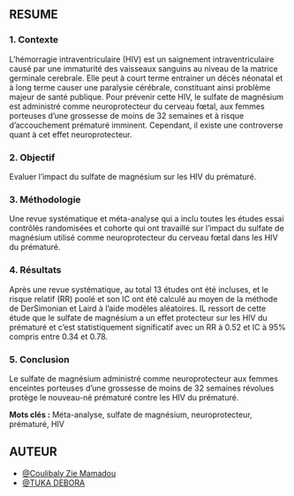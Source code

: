 ## RESUME

 
### 1. Contexte

L’hémorragie intraventriculaire (HIV) est un saignement intraventriculaire causé par une immaturité des vaisseaux sanguins au niveau de la matrice germinale cerebrale. 
Elle peut à court terme entrainer un décès néonatal et à long terme causer une paralysie cérébrale, constituant ainsi problème majeur de santé publique. 
Pour prévenir cette HIV, le sulfate de magnésium est administré comme neuroprotecteur du cerveau fœtal, aux femmes porteuses d’une grossesse de moins de 32 semaines 
et à risque d’accouchement prématuré imminent.
Cependant, il existe une controverse quant à cet effet neuroprotecteur.

### 2. Objectif 

Evaluer l’impact du sulfate de magnésium sur les HIV du prématuré.

### 3. Méthodologie

   
Une revue systématique et méta-analyse qui a inclu toutes les études essai contrôlés randomisées et cohorte qui ont travaillé sur l’impact du sulfate de magnésium utilisé 
comme neuroprotecteur du cerveau fœtal dans les HIV du prématuré.

### 4. Résultats

Après une revue systématique, au total 13 études ont été incluses, et le risque relatif (RR) poolé et
son IC ont été calculé au moyen de la méthode de DerSimonian et Laird à l’aide modèles aléatoires. 
IL ressort de cette étude que le sulfate de magnésium a un effet protecteur sur les HIV du prématuré et 
c’est statistiquement significatif avec un RR à 0.52 et IC à 95% compris entre 0.34 et 0.78.

### 5. Conclusion

 Le sulfate de magnésium administré comme neuroprotecteur aux femmes enceintes porteuses d’une grossesse de moins de 32 semaines 
 révolues protège le nouveau-né prématuré contre les HIV du prématuré.

**Mots clés :** Méta-analyse, sulfate de magnésium, neuroprotecteur, prématuré, HIV

## AUTEUR

- [@Coulibaly Zie Mamadou](https://github.com/zie225)
- [@TUKA DEBORA](https://github.com/TUKADEBORA)
